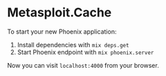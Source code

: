 # Metasploit.Cache

To start your new Phoenix application:

1. Install dependencies with `mix deps.get`
2. Start Phoenix endpoint with `mix phoenix.server`

Now you can visit `localhost:4000` from your browser.
